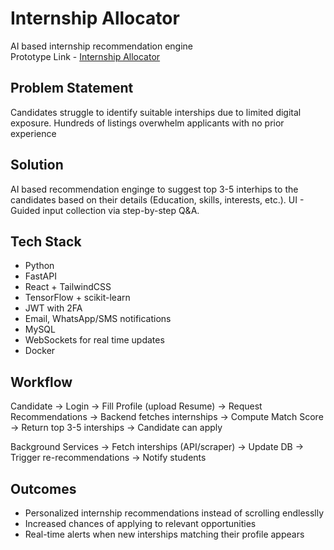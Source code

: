 # Internship Allocator
AI based internship recommendation engine <br>
Prototype Link - [Internship Allocator](https://www.figma.com/proto/FjyMgtf56ahrk7SgzcWuD3/AlgoNaut?node-id=4-13&p=f&t=WCmqsW9nqy5jbeee-1&scaling=contain&content-scaling=fixed&page-id=0%3A1)

## Problem Statement
Candidates struggle to identify suitable interships due to limited digital exposure. Hundreds of listings overwhelm applicants with no prior experience

## Solution
AI based recommendation enginge to suggest top 3-5 interhips to the candidates based on their details (Education, skills, interests, etc.). UI - Guided input collection via step-by-step Q&A.

## Tech Stack 
- Python
- FastAPI
- React + TailwindCSS 
- TensorFlow + scikit-learn
- JWT with 2FA
- Email, WhatsApp/SMS notifications
- MySQL
- WebSockets for real time updates
- Docker

## Workflow
Candidate -> Login -> Fill Profile (upload Resume) -> Request Recommendations -> Backend fetches internships -> Compute Match Score -> Return top 3-5 interships -> Candidate can apply

Background Services -> Fetch interships (API/scraper) -> Update DB -> Trigger re-recommendations -> Notify students

## Outcomes 
- Personalized internship recommendations instead of scrolling endlesslly
- Increased chances of applying to relevant opportunities
- Real-time alerts when new interships matching their profile appears
